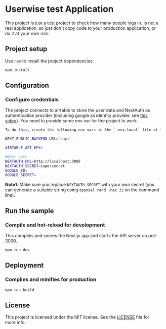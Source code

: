 # Userwise test Application

This project is just a test project to check how many people logs in. Is not a real application, so just don't copy code to your production application, or do it at your own risk.

## Project setup

Use `npm` to install the project dependencies:

```bash
npm install
```

## Configuration


### Configure credentials

The project connects to airtable to store the user data and NextAuth as authentication provider (including google as identity provider. see [this video](https://www.youtube.com/watch?v=A5ZN--P9vXM)). You need to provide some env var for the project to work.

```sh
To do this, create the following env vars in the `.env.local` file at the root of the project(see more info about [loading environmental variables in Next.js](https://nextjs.org/docs/basic-features/environment-variables)):

NEXT_PUBLIC_BACKEND_URL='/api'

AIRTABLE_API_KEY=

#Next auth
NEXTAUTH_URL=http://localhost:3000
NEXTAUTH_SECRET=supersecret
GOOGLE_ID=
GOOGLE_SECRET=
```

**Note1**: Make sure you replace `NEXTAUTH_SECRET` with your own secret (you can generate a suitable string using `openssl rand -hex 32` on the command line).

## Run the sample

### Compile and hot-reload for development

This compiles and serves the Next.js app and starts the API server on port 3000.

```bash
npm run dev
```

## Deployment

### Compiles and minifies for production

```bash
npm run build
```

## License

This project is licensed under the MIT license. See the [LICENSE](./LICENSE) file for more info.
